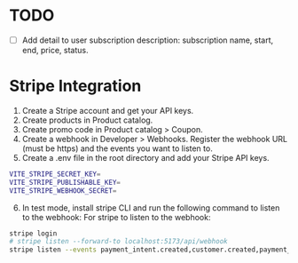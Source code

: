 # TODO
- [ ] Add detail to user subscription description: subscription name, start, end, price, status.


# Stripe Integration
1. Create a Stripe account and get your API keys.
2. Create products in Product catalog.
3. Create promo code in Product catalog > Coupon.
4. Create a webhook in Developer > Webhooks. Register the webhook URL (must be https) and the events you want to listen to.
5. Create a .env file in the root directory and add your Stripe API keys.

```bash
VITE_STRIPE_SECRET_KEY=
VITE_STRIPE_PUBLISHABLE_KEY=
VITE_STRIPE_WEBHOOK_SECRET=
```  
6. In test mode, install stripe CLI and run the following command to listen to the webhook:
For stripe to listen to the webhook:
```bash
stripe login
# stripe listen --forward-to localhost:5173/api/webhook
stripe listen --events payment_intent.created,customer.created,payment_intent.succeeded,checkout.session.completed,payment_intent.payment_failed --forward-to localhost:5173/api/webhook
```